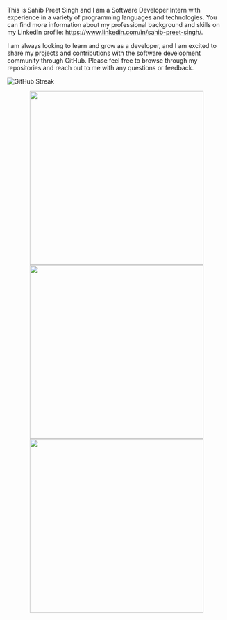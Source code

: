 This is Sahib Preet Singh and I am a Software Developer Intern with experience in a variety of programming languages and technologies. You can find more information about my professional background and skills on my LinkedIn profile: https://www.linkedin.com/in/sahib-preet-singh/.

I am always looking to learn and grow as a developer, and I am excited to share my projects and contributions with the software development community through GitHub. Please feel free to browse through my repositories and reach out to me with any questions or feedback.


![GitHub Streak](https://github-readme-streak-stats.herokuapp.com/?user=sahib61003)


<p align="center">
  <img src="https://github-readme-stats.vercel.app/api?username=Sahib61003&theme=tokyonight&show_icons=true&include_all_commits=true&count_private=true" width="400px"> <img src="https://github-readme-stats.vercel.app/api/top-langs/?username=Sahib61003&theme=tokyonight&layout=compact&langs_count=8&card_width=400&count_private=true" width="400px"> <img src="https://github-readme-streak-stats.herokuapp.com?user=Sahib61003&theme=tokyonight&date_format=j%20M%5B%20Y%5D&count_private=true" width="400px">
 </p>
